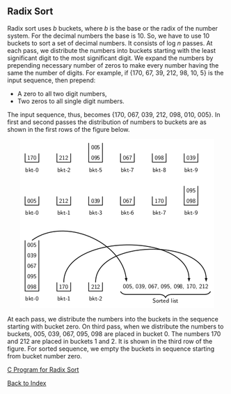 ## Radix Sort

Radix sort uses <i>b</i> buckets, where <i>b</i> is the base or the radix of the number system. 
For the decimal numbers the base is 10. So, we have to use 10 buckets to sort a set of decimal numbers.
It consists of log <i>n</i> passes. At each pass, we distribute the numbers into buckets starting
with the least significant digit to the most significant digit. We expand the numbers by 
prepending necessary number of zeros to make every number having the same the number of digits. 
For example, if {170, 67, 39, 212, 98, 10, 5} is the input sequence, then prepend:

- A zero to all two digit numbers, 
- Two zeros to all single digit numbers.

The input sequence, thus, becomes {170, 067, 039, 212, 098, 010, 005}. In first and second passes
the distribution of numbers to buckets are as shown in the first rows of the figure below.

<p style="text-align:center">
  <img src="../images/radixSortExample.png">
</p>
  
At each pass, we distribute the numbers into the buckets in the sequence starting with bucket zero.
On third pass, when we distribute the numbers to buckets, 005, 039, 067, 095, 098 are placed in
bucket 0. The numbers 170 and 212 are placed in buckets 1 and 2. It is shown in the third row of
the figure. For sorted sequence, we empty the buckets in sequence starting from bucket number zero. 


[C Program for Radix Sort](../CODES/radixSort/index.md)

[Back to Index](../index.md)
